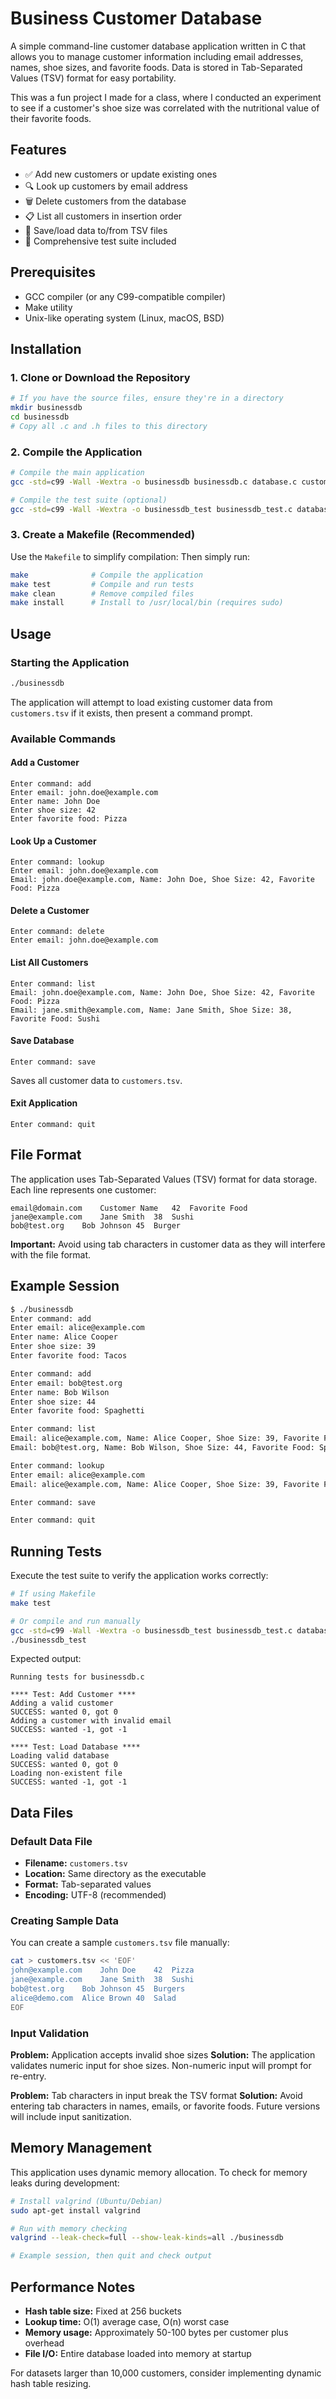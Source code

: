 # Business Customer Database

A simple command-line customer database application written in C that allows you to manage customer information including email addresses, names, shoe sizes, and favorite foods. Data is stored in Tab-Separated Values (TSV) format for easy portability.

This was a fun project I made for a class, where I conducted an experiment to see if 
a customer's shoe size was correlated with the nutritional value of their favorite foods.

## Features

- ✅ Add new customers or update existing ones
- 🔍 Look up customers by email address
- 🗑️ Delete customers from the database
- 📋 List all customers in insertion order
- 💾 Save/load data to/from TSV files
- 🧪 Comprehensive test suite included

## Prerequisites

- GCC compiler (or any C99-compatible compiler)
- Make utility
- Unix-like operating system (Linux, macOS, BSD)

## Installation

### 1. Clone or Download the Repository

```bash
# If you have the source files, ensure they're in a directory
mkdir businessdb
cd businessdb
# Copy all .c and .h files to this directory
```

### 2. Compile the Application

```bash
# Compile the main application
gcc -std=c99 -Wall -Wextra -o businessdb businessdb.c database.c customer.c

# Compile the test suite (optional)
gcc -std=c99 -Wall -Wextra -o businessdb_test businessdb_test.c database.c customer.c
```

### 3. Create a Makefile (Recommended)

Use the `Makefile` to simplify compilation:
Then simply run:

```bash
make              # Compile the application
make test         # Compile and run tests
make clean        # Remove compiled files
make install      # Install to /usr/local/bin (requires sudo)
```

## Usage

### Starting the Application

```bash
./businessdb
```

The application will attempt to load existing customer data from `customers.tsv` if it exists, then present a command prompt.

### Available Commands

#### Add a Customer
```
Enter command: add
Enter email: john.doe@example.com
Enter name: John Doe
Enter shoe size: 42
Enter favorite food: Pizza
```

#### Look Up a Customer
```
Enter command: lookup
Enter email: john.doe@example.com
Email: john.doe@example.com, Name: John Doe, Shoe Size: 42, Favorite Food: Pizza
```

#### Delete a Customer
```
Enter command: delete
Enter email: john.doe@example.com
```

#### List All Customers
```
Enter command: list
Email: john.doe@example.com, Name: John Doe, Shoe Size: 42, Favorite Food: Pizza
Email: jane.smith@example.com, Name: Jane Smith, Shoe Size: 38, Favorite Food: Sushi
```

#### Save Database
```
Enter command: save
```
Saves all customer data to `customers.tsv`.

#### Exit Application
```
Enter command: quit
```

## File Format

The application uses Tab-Separated Values (TSV) format for data storage. Each line represents one customer:

```
email@domain.com	Customer Name	42	Favorite Food
jane@example.com	Jane Smith	38	Sushi
bob@test.org	Bob Johnson	45	Burger
```

**Important:** Avoid using tab characters in customer data as they will interfere with the file format.

## Example Session

```bash
$ ./businessdb
Enter command: add
Enter email: alice@example.com
Enter name: Alice Cooper
Enter shoe size: 39
Enter favorite food: Tacos

Enter command: add  
Enter email: bob@test.org
Enter name: Bob Wilson
Enter shoe size: 44
Enter favorite food: Spaghetti

Enter command: list
Email: alice@example.com, Name: Alice Cooper, Shoe Size: 39, Favorite Food: Tacos
Email: bob@test.org, Name: Bob Wilson, Shoe Size: 44, Favorite Food: Spaghetti

Enter command: lookup
Enter email: alice@example.com
Email: alice@example.com, Name: Alice Cooper, Shoe Size: 39, Favorite Food: Tacos

Enter command: save

Enter command: quit
```

## Running Tests

Execute the test suite to verify the application works correctly:

```bash
# If using Makefile
make test

# Or compile and run manually
gcc -std=c99 -Wall -Wextra -o businessdb_test businessdb_test.c database.c customer.c
./businessdb_test
```

Expected output:
```
Running tests for businessdb.c

**** Test: Add Customer ****
Adding a valid customer
SUCCESS: wanted 0, got 0
Adding a customer with invalid email
SUCCESS: wanted -1, got -1

**** Test: Load Database ****
Loading valid database
SUCCESS: wanted 0, got 0
Loading non-existent file
SUCCESS: wanted -1, got -1
```

## Data Files

### Default Data File
- **Filename:** `customers.tsv`
- **Location:** Same directory as the executable
- **Format:** Tab-separated values
- **Encoding:** UTF-8 (recommended)

### Creating Sample Data

You can create a sample `customers.tsv` file manually:

```bash
cat > customers.tsv << 'EOF'
john@example.com	John Doe	42	Pizza
jane@example.com	Jane Smith	38	Sushi
bob@test.org	Bob Johnson	45	Burgers
alice@demo.com	Alice Brown	40	Salad
EOF
```

### Input Validation

**Problem:** Application accepts invalid shoe sizes
**Solution:** The application validates numeric input for shoe sizes. Non-numeric input will prompt for re-entry.

**Problem:** Tab characters in input break the TSV format
**Solution:** Avoid entering tab characters in names, emails, or favorite foods. Future versions will include input sanitization.

## Memory Management

This application uses dynamic memory allocation. To check for memory leaks during development:

```bash
# Install valgrind (Ubuntu/Debian)
sudo apt-get install valgrind

# Run with memory checking
valgrind --leak-check=full --show-leak-kinds=all ./businessdb

# Example session, then quit and check output
```

## Performance Notes

- **Hash table size:** Fixed at 256 buckets
- **Lookup time:** O(1) average case, O(n) worst case
- **Memory usage:** Approximately 50-100 bytes per customer plus overhead
- **File I/O:** Entire database loaded into memory at startup

For datasets larger than 10,000 customers, consider implementing dynamic hash table resizing.

